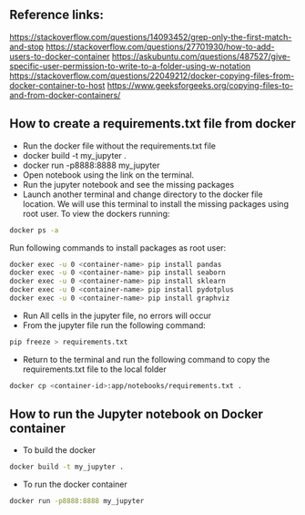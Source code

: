 ## Reference links: 
https://stackoverflow.com/questions/14093452/grep-only-the-first-match-and-stop
https://stackoverflow.com/questions/27701930/how-to-add-users-to-docker-container
https://askubuntu.com/questions/487527/give-specific-user-permission-to-write-to-a-folder-using-w-notation
https://stackoverflow.com/questions/22049212/docker-copying-files-from-docker-container-to-host
https://www.geeksforgeeks.org/copying-files-to-and-from-docker-containers/

## How to create a requirements.txt file from docker
- Run the docker file without the requirements.txt file 
- docker build -t my_jupyter .
- docker run -p8888:8888 my_jupyter
- Open notebook using the link on the terminal.
- Run the jupyter notebook and see the missing packages
- Launch another terminal and change directory to the docker file location. We will use this terminal to install the missing packages using root user.
To view the dockers running:
```sh
docker ps -a
```
Run following commands to install packages as root user:
```sh
docker exec -u 0 <container-name> pip install pandas
docker exec -u 0 <container-name> pip install seaborn
docker exec -u 0 <container-name> pip install sklearn
docker exec -u 0 <container-name> pip install pydotplus
docker exec -u 0 <container-name> pip install graphviz
```
- Run All cells in the jupyter file, no errors will occur
- From the jupyter file run the following command:
```sh
pip freeze > requirements.txt
```
- Return to the terminal and run the following command to copy the requirements.txt file to the local folder
```sh
docker cp <container-id>:app/notebooks/requirements.txt .
```

## How to run the Jupyter notebook on Docker container
- To build the docker
```sh
docker build -t my_jupyter .
```
- To run the docker container
```sh
docker run -p8888:8888 my_jupyter
```